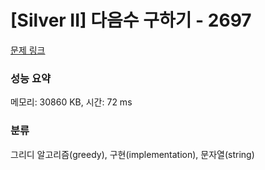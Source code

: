 # [Silver II] 다음수 구하기 - 2697 

[문제 링크](https://www.acmicpc.net/problem/2697) 

### 성능 요약

메모리: 30860 KB, 시간: 72 ms

### 분류

그리디 알고리즘(greedy), 구현(implementation), 문자열(string)

